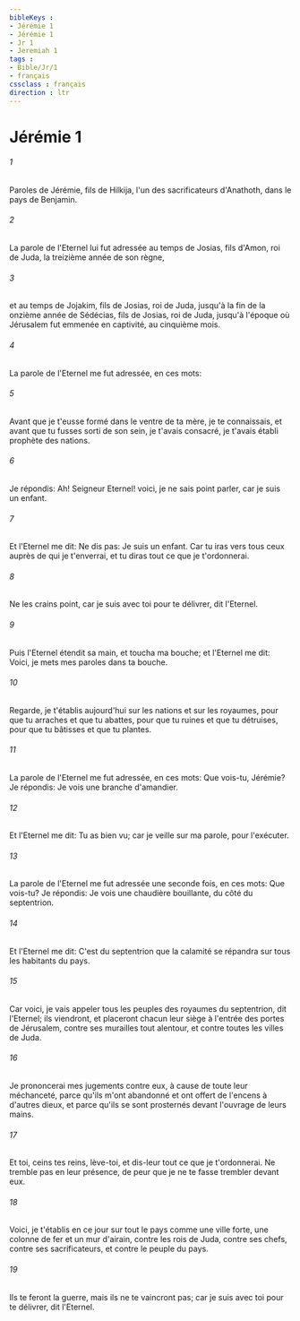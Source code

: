```yaml
---
bibleKeys : 
- Jérémie 1
- Jérémie 1
- Jr 1
- Jeremiah 1
tags : 
- Bible/Jr/1
- français
cssclass : français
direction : ltr
---
```


# Jérémie 1

###### 1
Paroles de Jérémie, fils de Hilkija, l'un des sacrificateurs d'Anathoth, dans le pays de Benjamin.
###### 2
La parole de l'Eternel lui fut adressée au temps de Josias, fils d'Amon, roi de Juda, la treizième année de son règne,
###### 3
et au temps de Jojakim, fils de Josias, roi de Juda, jusqu'à la fin de la onzième année de Sédécias, fils de Josias, roi de Juda, jusqu'à l'époque où Jérusalem fut emmenée en captivité, au cinquième mois.
###### 4
La parole de l'Eternel me fut adressée, en ces mots:
###### 5
Avant que je t'eusse formé dans le ventre de ta mère, je te connaissais, et avant que tu fusses sorti de son sein, je t'avais consacré, je t'avais établi prophète des nations.
###### 6
Je répondis: Ah! Seigneur Eternel! voici, je ne sais point parler, car je suis un enfant.
###### 7
Et l'Eternel me dit: Ne dis pas: Je suis un enfant. Car tu iras vers tous ceux auprès de qui je t'enverrai, et tu diras tout ce que je t'ordonnerai.
###### 8
Ne les crains point, car je suis avec toi pour te délivrer, dit l'Eternel.
###### 9
Puis l'Eternel étendit sa main, et toucha ma bouche; et l'Eternel me dit: Voici, je mets mes paroles dans ta bouche.
###### 10
Regarde, je t'établis aujourd'hui sur les nations et sur les royaumes, pour que tu arraches et que tu abattes, pour que tu ruines et que tu détruises, pour que tu bâtisses et que tu plantes.
###### 11
La parole de l'Eternel me fut adressée, en ces mots: Que vois-tu, Jérémie? Je répondis: Je vois une branche d'amandier.
###### 12
Et l'Eternel me dit: Tu as bien vu; car je veille sur ma parole, pour l'exécuter.
###### 13
La parole de l'Eternel me fut adressée une seconde fois, en ces mots: Que vois-tu? Je répondis: Je vois une chaudière bouillante, du côté du septentrion.
###### 14
Et l'Eternel me dit: C'est du septentrion que la calamité se répandra sur tous les habitants du pays.
###### 15
Car voici, je vais appeler tous les peuples des royaumes du septentrion, dit l'Eternel; ils viendront, et placeront chacun leur siège à l'entrée des portes de Jérusalem, contre ses murailles tout alentour, et contre toutes les villes de Juda.
###### 16
Je prononcerai mes jugements contre eux, à cause de toute leur méchanceté, parce qu'ils m'ont abandonné et ont offert de l'encens à d'autres dieux, et parce qu'ils se sont prosternés devant l'ouvrage de leurs mains.
###### 17
Et toi, ceins tes reins, lève-toi, et dis-leur tout ce que je t'ordonnerai. Ne tremble pas en leur présence, de peur que je ne te fasse trembler devant eux.
###### 18
Voici, je t'établis en ce jour sur tout le pays comme une ville forte, une colonne de fer et un mur d'airain, contre les rois de Juda, contre ses chefs, contre ses sacrificateurs, et contre le peuple du pays.
###### 19
Ils te feront la guerre, mais ils ne te vaincront pas; car je suis avec toi pour te délivrer, dit l'Eternel.
